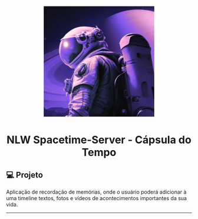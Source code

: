 <h1 align="center">
   <img src="https://raw.githubusercontent.com/AllanLimaAngelo/Spacetime-web/main/src/app/icon.png" alt="NLW Spacetime" width="300"/>
</h1>
<h1 align="center">
   NLW Spacetime-Server - Cápsula do Tempo
</h1>

## 💻 Projeto

Aplicação de recordação de memórias, onde o usuário poderá adicionar à uma timeline textos, fotos e vídeos de acontecimentos importantes da sua vida.

---
